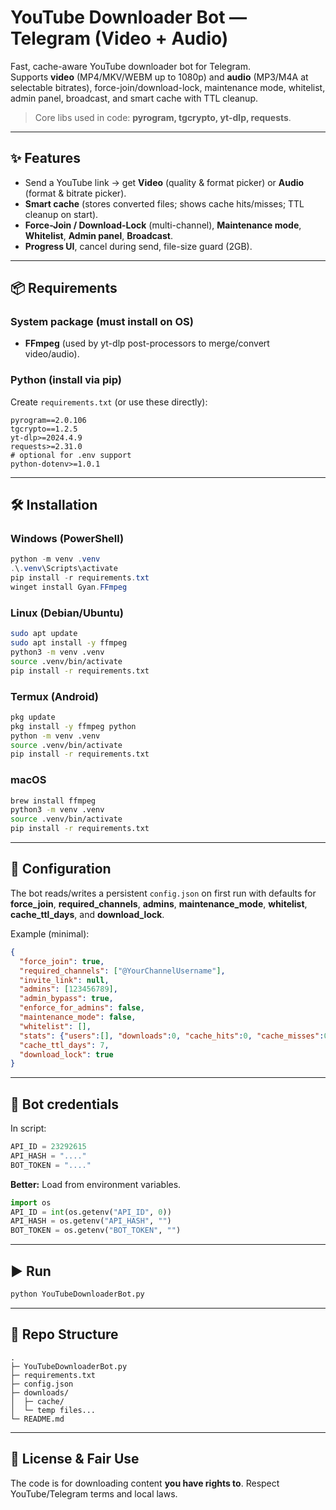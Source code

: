 # YouTube Downloader Bot — Telegram (Video + Audio)

Fast, cache-aware YouTube downloader bot for Telegram.  
Supports **video** (MP4/MKV/WEBM up to 1080p) and **audio** (MP3/M4A at selectable bitrates), force-join/download-lock, maintenance mode, whitelist, admin panel, broadcast, and smart cache with TTL cleanup.

> Core libs used in code: **pyrogram, tgcrypto, yt-dlp, requests**.

---

## ✨ Features

- Send a YouTube link → get **Video** (quality & format picker) or **Audio** (format & bitrate picker).  
- **Smart cache** (stores converted files; shows cache hits/misses; TTL cleanup on start).  
- **Force-Join / Download-Lock** (multi-channel), **Maintenance mode**, **Whitelist**, **Admin panel**, **Broadcast**.  
- **Progress UI**, cancel during send, file-size guard (2GB).  

---

## 📦 Requirements

### System package (must install on OS)
- **FFmpeg** (used by yt-dlp post-processors to merge/convert video/audio).

### Python (install via pip)
Create `requirements.txt` (or use these directly):

```
pyrogram==2.0.106
tgcrypto==1.2.5
yt-dlp>=2024.4.9
requests>=2.31.0
# optional for .env support
python-dotenv>=1.0.1
```

---

## 🛠 Installation

### Windows (PowerShell)
```ps1
python -m venv .venv
.\.venv\Scripts\activate
pip install -r requirements.txt
winget install Gyan.FFmpeg
```

### Linux (Debian/Ubuntu)
```bash
sudo apt update
sudo apt install -y ffmpeg
python3 -m venv .venv
source .venv/bin/activate
pip install -r requirements.txt
```

### Termux (Android)
```bash
pkg update
pkg install -y ffmpeg python
python -m venv .venv
source .venv/bin/activate
pip install -r requirements.txt
```

### macOS
```bash
brew install ffmpeg
python3 -m venv .venv
source .venv/bin/activate
pip install -r requirements.txt
```

---

## 🔐 Configuration

The bot reads/writes a persistent `config.json` on first run with defaults for **force_join**, **required_channels**, **admins**, **maintenance_mode**, **whitelist**, **cache_ttl_days**, and **download_lock**.

Example (minimal):
```json
{
  "force_join": true,
  "required_channels": ["@YourChannelUsername"],
  "invite_link": null,
  "admins": [123456789],
  "admin_bypass": true,
  "enforce_for_admins": false,
  "maintenance_mode": false,
  "whitelist": [],
  "stats": {"users":[], "downloads":0, "cache_hits":0, "cache_misses":0, "last_reset": null, "last_seen": {}},
  "cache_ttl_days": 7,
  "download_lock": true
}
```

---

## 🔑 Bot credentials

In script:
```python
API_ID = 23292615
API_HASH = "...."
BOT_TOKEN = "...."
```

**Better:** Load from environment variables.

```python
import os
API_ID = int(os.getenv("API_ID", 0))
API_HASH = os.getenv("API_HASH", "")
BOT_TOKEN = os.getenv("BOT_TOKEN", "")
```

---

## ▶️ Run

```bash
python YouTubeDownloaderBot.py
```

---

## 📁 Repo Structure

```
.
├─ YouTubeDownloaderBot.py
├─ requirements.txt
├─ config.json
├─ downloads/
│  ├─ cache/
│  └─ temp files...
└─ README.md
```

---

## 📝 License & Fair Use

The code is for downloading content **you have rights to**. Respect YouTube/Telegram terms and local laws.
